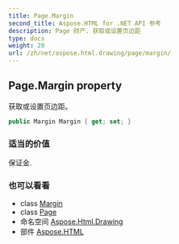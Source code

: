 ```yaml
---
title: Page.Margin
second_title: Aspose.HTML for .NET API 参考
description: Page 财产. 获取或设置页边距
type: docs
weight: 20
url: /zh/net/aspose.html.drawing/page/margin/
---
```

## Page.Margin property

获取或设置页边距。

```csharp
public Margin Margin { get; set; }
```

### 适当的价值

保证金.

### 也可以看看

* class [Margin](../../margin/)
* class [Page](../)
* 命名空间 [Aspose.Html.Drawing](../../page/)
* 部件 [Aspose.HTML](../../../)


